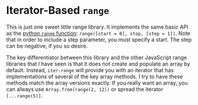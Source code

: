 # Iterator-Based `range`

This is just one sweet little range library. It implements the same basic API as the [python `range` function](https://docs.python.org/3/library/stdtypes.html?highlight=range#range): `range([start = 0], stop, [step = 1])`. Note that in order to include a step parameter, you must specify a start. The step can be negative, if you so desire.

The key differentiator between this library and the other JavaScript range libraries that I have seen is that it does not create and populate an array by default. Instead, `iter-range` will provide you with an iterator that has implementations of several of the key array methods. I try to have these methods match the array versions exactly. If you really want an array, you can always use `Array.from(range(2, 12))` or spread the iterator `[...range(5)]`.
